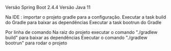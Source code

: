 Versão Spring Boot 2.4.4
Versão Java 11

Na IDE :
importar o projeto gradle para a configuração.
Executar a task build do Gradle para baixar as dependências
Executar a task bootrun do Gradle

Por linha de comando
Na raiz do projeto executar o comando "./gradlew build" para baixar as dependências
Executar o comando "./gradlew bootrun" para rodar o projeto
